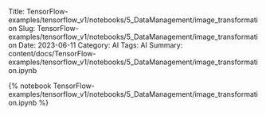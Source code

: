 Title: TensorFlow-examples/tensorflow_v1/notebooks/5_DataManagement/image_transformation
Slug: TensorFlow-examples/tensorflow_v1/notebooks/5_DataManagement/image_transformation
Date: 2023-06-11
Category: AI
Tags: AI
Summary: content/docs/TensorFlow-examples/tensorflow_v1/notebooks/5_DataManagement/image_transformation.ipynb

{% notebook TensorFlow-examples/tensorflow_v1/notebooks/5_DataManagement/image_transformation.ipynb %}